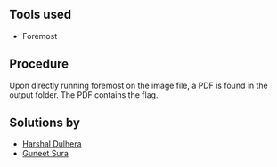 ## Tools used
- Foremost
## Procedure
Upon directly running foremost on the image file, a PDF is found in the output folder. The PDF contains the flag.
## Solutions by
- [Harshal Dulhera](https://github.com/harshaldulera)
- [Guneet Sura](https://github.com/guneetsura)
